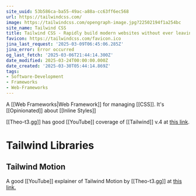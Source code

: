 ```yaml
---
site_uuid: 53b586ca-ba55-49ac-a88a-cc63ff6ec568
url: https://tailwindcss.com/
image: https://tailwindcss.com/opengraph-image.jpg?22502194f1a254bc
site_name: Tailwind CSS
title: Tailwind CSS - Rapidly build modern websites without ever leaving your HTML.
favicon: https://tailwindcss.com/favicon.ico
jina_last_request: '2025-03-09T06:45:06.285Z'
jina_error: Error occurred
og_last_fetch: '2025-03-06T21:44:14.300Z'
date_modified: 2025-03-24T00:00:00.000Z
date_created: '2025-03-30T05:44:14.869Z'
tags:
- Software-Development
- Frameworks
- Web-Frameworks
---
```











A [[Web Frameworks|Web Framework]] for managing [[CSS]]. It's [[Opinionated]] about [[Inline Styles]]


[[Theo-t3.gg]] has good [[YouTube]] coverage of [[Tailwind]] v.4 at [this link](https://youtu.be/q55u3_Nj3Lw?si=vx5lFyilExipbhTe).



# Tailwind Libraries

## Tailwind Motion
A good [[YouTube]] explainer of Tailwind Motion by [[Theo-t3.gg]] at [this link.](https://youtu.be/gTi7whoLFGc?si=p6eirlndBFaYbhrA)

